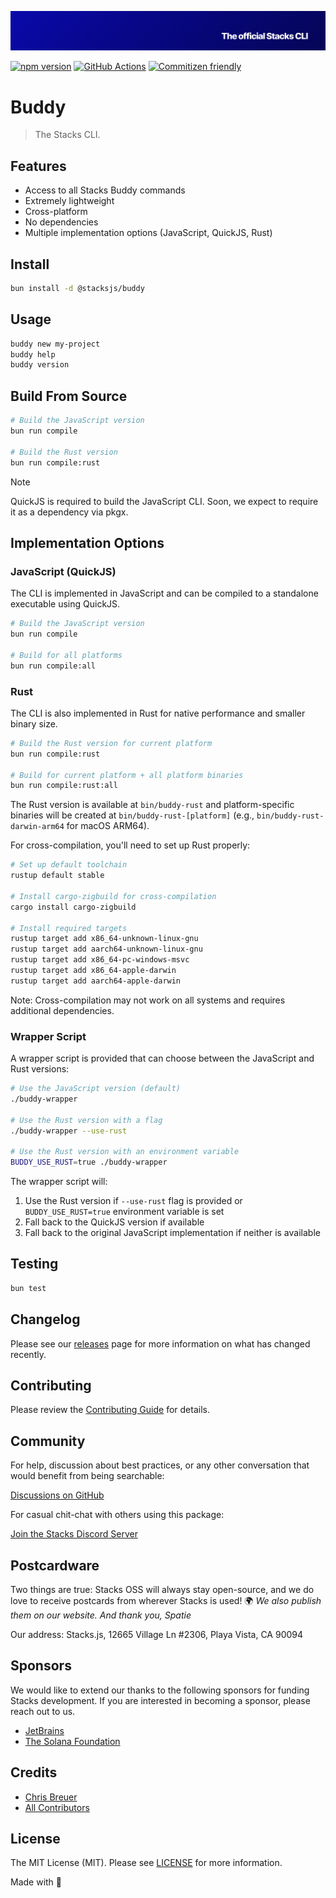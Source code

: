 <p align="center"><img src="https://github.com/stacksjs/buddy/blob/main/.github/art/cover.jpg?raw=true" alt="Social Card of this repo"></p>

[![npm version][npm-version-src]][npm-version-href]
[![GitHub Actions][github-actions-src]][github-actions-href]
[![Commitizen friendly](https://img.shields.io/badge/commitizen-friendly-brightgreen.svg)](http://commitizen.github.io/cz-cli/)
<!-- [![npm downloads][npm-downloads-src]][npm-downloads-href] -->
<!-- [![Codecov][codecov-src]][codecov-href] -->

# Buddy

> The Stacks CLI.

## Features

- Access to all Stacks Buddy commands
- Extremely lightweight
- Cross-platform
- No dependencies
- Multiple implementation options (JavaScript, QuickJS, Rust)

## Install

```bash
bun install -d @stacksjs/buddy
```

<!-- _Alternatively, you can install:_

```bash
brew install buddy # wip
pkgx install buddy # wip
``` -->

## Usage

```bash
buddy new my-project
buddy help
buddy version
```

## Build From Source

```bash
# Build the JavaScript version
bun run compile

# Build the Rust version
bun run compile:rust
```

> [!NOTE]
> QuickJS is required to build the JavaScript CLI. Soon, we expect to require it as a dependency via pkgx.

## Implementation Options

### JavaScript (QuickJS)

The CLI is implemented in JavaScript and can be compiled to a standalone executable using QuickJS.

```bash
# Build the JavaScript version
bun run compile

# Build for all platforms
bun run compile:all
```

### Rust

The CLI is also implemented in Rust for native performance and smaller binary size.

```bash
# Build the Rust version for current platform
bun run compile:rust

# Build for current platform + all platform binaries
bun run compile:rust:all
```

The Rust version is available at `bin/buddy-rust` and platform-specific binaries will be created at `bin/buddy-rust-[platform]` (e.g., `bin/buddy-rust-darwin-arm64` for macOS ARM64).

For cross-compilation, you'll need to set up Rust properly:

```bash
# Set up default toolchain
rustup default stable

# Install cargo-zigbuild for cross-compilation
cargo install cargo-zigbuild

# Install required targets
rustup target add x86_64-unknown-linux-gnu
rustup target add aarch64-unknown-linux-gnu
rustup target add x86_64-pc-windows-msvc
rustup target add x86_64-apple-darwin
rustup target add aarch64-apple-darwin
```

Note: Cross-compilation may not work on all systems and requires additional dependencies.

### Wrapper Script

A wrapper script is provided that can choose between the JavaScript and Rust versions:

```bash
# Use the JavaScript version (default)
./buddy-wrapper

# Use the Rust version with a flag
./buddy-wrapper --use-rust

# Use the Rust version with an environment variable
BUDDY_USE_RUST=true ./buddy-wrapper
```

The wrapper script will:

1. Use the Rust version if `--use-rust` flag is provided or `BUDDY_USE_RUST=true` environment variable is set
2. Fall back to the QuickJS version if available
3. Fall back to the original JavaScript implementation if neither is available

## Testing

```bash
bun test
```

## Changelog

Please see our [releases](https://github.com/stacksjs/stacks/releases) page for more information on what has changed recently.

## Contributing

Please review the [Contributing Guide](https://github.com/stacksjs/contributing) for details.

## Community

For help, discussion about best practices, or any other conversation that would benefit from being searchable:

[Discussions on GitHub](https://github.com/stacksjs/stacks/discussions)

For casual chit-chat with others using this package:

[Join the Stacks Discord Server](https://discord.gg/stacksjs)

## Postcardware

Two things are true: Stacks OSS will always stay open-source, and we do love to receive postcards from wherever Stacks is used! 🌍 _We also publish them on our website. And thank you, Spatie_

Our address: Stacks.js, 12665 Village Ln #2306, Playa Vista, CA 90094

## Sponsors

We would like to extend our thanks to the following sponsors for funding Stacks development. If you are interested in becoming a sponsor, please reach out to us.

- [JetBrains](https://www.jetbrains.com/)
- [The Solana Foundation](https://solana.com/)

## Credits

- [Chris Breuer](https://github.com/chrisbbreuer)
- [All Contributors](../../contributors)

## License

The MIT License (MIT). Please see [LICENSE](https://github.com/stacksjs/stacks/tree/main/LICENSE.md) for more information.

Made with 💙

<!-- Badges -->
[npm-version-src]: https://img.shields.io/npm/v/@stacksjs/buddy?style=flat-square
[npm-version-href]: https://npmjs.com/package/@stacksjs/buddy
[github-actions-src]: https://img.shields.io/github/actions/workflow/status/stacksjs/buddy/ci.yml?style=flat-square&branch=main
[github-actions-href]: https://github.com/stacksjs/buddy/actions?query=workflow%3Aci

<!-- [codecov-src]: https://img.shields.io/codecov/c/gh/stacksjs/buddy/main?style=flat-square
[codecov-href]: https://codecov.io/gh/stacksjs/buddy -->

